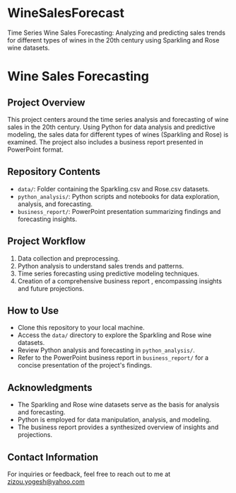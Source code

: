 # WineSalesForecast
Time Series Wine Sales Forecasting: Analyzing and predicting sales trends for different types of wines in the 20th century using Sparkling and Rose wine datasets.

# Wine Sales Forecasting

## Project Overview
This project centers around the time series analysis and forecasting of wine sales in the 20th century. Using Python for data analysis and predictive modeling, the sales data for different types of wines (Sparkling and Rose) is examined. The project also includes a business report presented in PowerPoint format.

## Repository Contents
- `data/`: Folder containing the Sparkling.csv and Rose.csv datasets.
- `python_analysis/`: Python scripts and notebooks for data exploration, analysis, and forecasting.
- `business_report/`: PowerPoint presentation summarizing findings and forecasting insights.

## Project Workflow
1. Data collection and preprocessing.
2. Python analysis to understand sales trends and patterns.
3. Time series forecasting using predictive modeling techniques.
4. Creation of a comprehensive business report , encompassing insights and future projections.

## How to Use
- Clone this repository to your local machine.
- Access the `data/` directory to explore the Sparkling and Rose wine datasets.
- Review Python analysis and forecasting in `python_analysis/`.
- Refer to the PowerPoint business report in `business_report/` for a concise presentation of the project's findings.

## Acknowledgments
- The Sparkling and Rose wine datasets serve as the basis for analysis and forecasting.
- Python is employed for data manipulation, analysis, and modeling.
- The business report provides a synthesized overview of insights and projections.

## Contact Information
For inquiries or feedback, feel free to reach out to me at zizou.yogesh@yahoo.com
